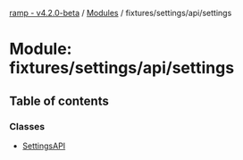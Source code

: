 [ramp - v4.2.0-beta](../README.md) / [Modules](../modules.md) / fixtures/settings/api/settings

# Module: fixtures/settings/api/settings

## Table of contents

### Classes

- [SettingsAPI](../classes/fixtures_settings_api_settings.SettingsAPI.md)
